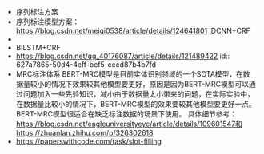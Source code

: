 - 序列标注方案
- 序列标注模型方案：
  https://blog.csdn.net/meiqi0538/article/details/124641801 IDCNN+CRF
-
- BILSTM+CRF
- https://blog.csdn.net/qq_40176087/article/details/121489422
  id:: 627a7865-50d4-4cff-bcf5-cccd87b4b7fd
- MRC标注体系
  BERT-MRC模型是目前实体识别领域的一个SOTA模型，在数据量较小的情况下效果较其他模型要更好，原因是因为BERT-MRC模型可以通过问题加入一些先验知识，减小由于数据量太小带来的问题，在实际实验中，在数据量比较小的情况下，BERT-MRC模型的效果要较其他模型要更好一点。BERT-MRC模型很适合在缺乏标注数据的场景下使用。
  具体细节参考：https://blog.csdn.net/eagleuniversityeye/article/details/109601547和https://zhuanlan.zhihu.com/p/326302618
- https://paperswithcode.com/task/slot-filling